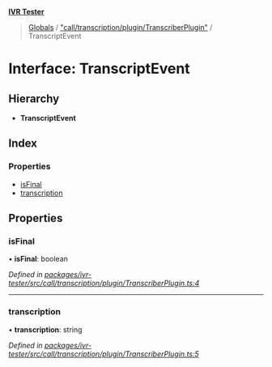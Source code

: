 **[IVR Tester](../README.md)**

> [Globals](../README.md) / ["call/transcription/plugin/TranscriberPlugin"](../modules/_call_transcription_plugin_transcriberplugin_.md) / TranscriptEvent

# Interface: TranscriptEvent

## Hierarchy

* **TranscriptEvent**

## Index

### Properties

* [isFinal](_call_transcription_plugin_transcriberplugin_.transcriptevent.md#isfinal)
* [transcription](_call_transcription_plugin_transcriberplugin_.transcriptevent.md#transcription)

## Properties

### isFinal

•  **isFinal**: boolean

*Defined in [packages/ivr-tester/src/call/transcription/plugin/TranscriberPlugin.ts:4](https://github.com/SketchingDev/ivr-tester/blob/dbcb3f7/packages/ivr-tester/src/call/transcription/plugin/TranscriberPlugin.ts#L4)*

___

### transcription

•  **transcription**: string

*Defined in [packages/ivr-tester/src/call/transcription/plugin/TranscriberPlugin.ts:5](https://github.com/SketchingDev/ivr-tester/blob/dbcb3f7/packages/ivr-tester/src/call/transcription/plugin/TranscriberPlugin.ts#L5)*
